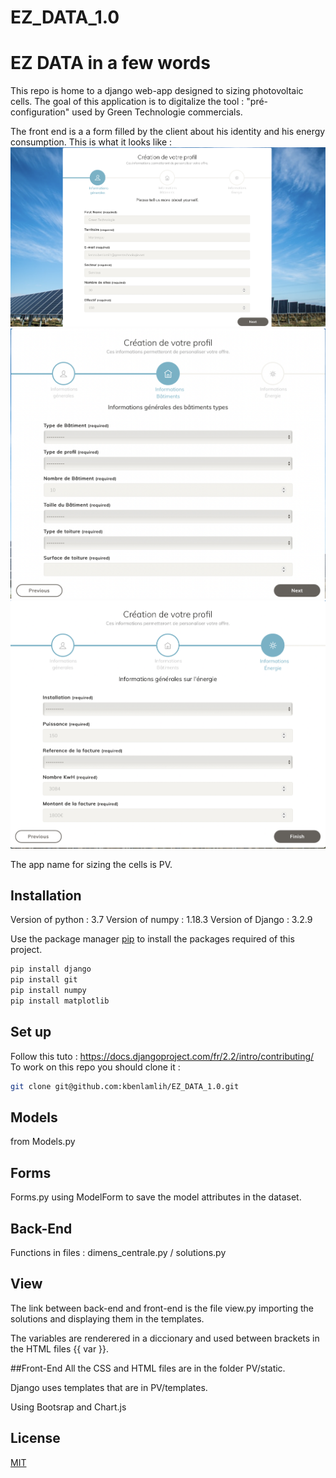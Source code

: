 # EZ_DATA_1.0
# EZ DATA in a few words 

This repo is home to a django web-app designed to sizing photovoltaic cells.
The goal of this application is to digitalize the tool : "pré-configuration" used by Green Technologie commercials. 
 
The front end is a a form filled by the client about his identity and his energy consumption. 
This is what it looks like :
![alt text](https://github.com/kbenlamlih/EZ_DATA_1.0/blob/master/form1.png)
![alt text](https://github.com/kbenlamlih/EZ_DATA_1.0/blob/master/form2.png)
![alt text](https://github.com/kbenlamlih/EZ_DATA_1.0/blob/master/form3.png)


The app name for sizing the cells is PV. 

## Installation

Version of python : 3.7
Version of numpy : 1.18.3
Version of Django : 3.2.9

Use the package manager [pip](https://pip.pypa.io/en/stable/) to install the packages required of this project.
```bash
pip install django 
pip install git
pip install numpy
pip install matplotlib 
```
## Set up

Follow this tuto : https://docs.djangoproject.com/fr/2.2/intro/contributing/
To work on this repo you should clone it :

```bash
git clone git@github.com:kbenlamlih/EZ_DATA_1.0.git
```

## Models 
from Models.py

## Forms 
Forms.py 
using ModelForm to save the model attributes in the dataset.

## Back-End
Functions in files : dimens_centrale.py / solutions.py 

## View
The link between back-end and front-end is the file view.py importing the solutions and displaying them in the templates.

The variables are renderered in a diccionary and used between brackets in the HTML files  {{ var }}.

##Front-End
All the CSS and HTML files are in the folder PV/static. 

Django uses templates that are in PV/templates.

Using Bootsrap and Chart.js 


## License
[MIT](https://choosealicense.com/licenses/mit/)

